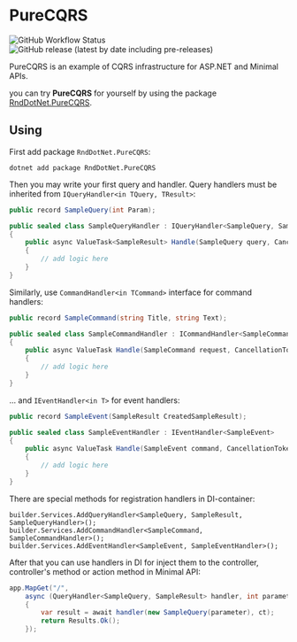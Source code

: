 # PureCQRS

![GitHub Workflow Status](https://img.shields.io/github/workflow/status/RndDotNet/PureCQRS/Release%20to%20NuGet)
![GitHub release (latest by date including pre-releases)](https://img.shields.io/github/v/release/RndDotNet/PureCQRS?include_prereleases)

PureCQRS is an example of CQRS infrastructure for ASP.NET and Minimal APIs. 

you can try **PureCQRS** for yourself by using the package [RndDotNet.PureCQRS](https://www.nuget.org/packages/RndDotNet.PureCQRS/).

## Using

First add package `RndDotNet.PureCQRS`:

```
dotnet add package RndDotNet.PureCQRS
```

Then you may write your first query and handler. Query handlers must be inherited from `IQueryHandler<in TQuery, TResult>`:

```csharp
public record SampleQuery(int Param);

public sealed class SampleQueryHandler : IQueryHandler<SampleQuery, SampleResult>
{
	public async ValueTask<SampleResult> Handle(SampleQuery query, CancellationToken ct)
	{
		// add logic here
	}
}
```

Similarly, use `CommandHandler<in TCommand>` interface for command handlers:

```csharp
public record SampleCommand(string Title, string Text);

public sealed class SampleCommandHandler : ICommandHandler<SampleCommand>
{ 
	public async ValueTask Handle(SampleCommand request, CancellationToken ct)
	{
		// add logic here
	}
}
```

... and `IEventHandler<in T>` for event handlers:

```csharp
public record SampleEvent(SampleResult CreatedSampleResult);

public sealed class SampleEventHandler : IEventHandler<SampleEvent>
{
	public async ValueTask Handle(SampleEvent command, CancellationToken token)
	{
		// add logic here
	}
}
```

There are special methods for registration handlers in DI-container:
```
builder.Services.AddQueryHandler<SampleQuery, SampleResult, SampleQueryHandler>();
builder.Services.AddCommandHandler<SampleCommand, SampleCommandHandler>();
builder.Services.AddEventHandler<SampleEvent, SampleEventHandler>();
```

After that you can use handlers in DI for inject them to the controller, controller's method or action method in Minimal API:

```csharp
app.MapGet("/",
	async (QueryHandler<SampleQuery, SampleResult> handler, int parameter, CancellationToken ct) =>
	{
		var result = await handler(new SampleQuery(parameter), ct);
		return Results.Ok();
	});
```
